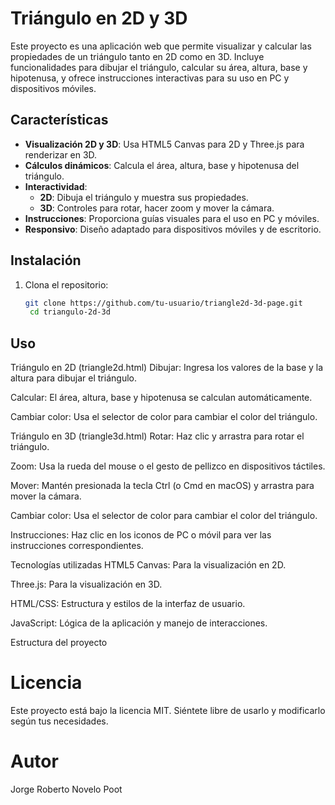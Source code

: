# Triángulo en 2D y 3D

Este proyecto es una aplicación web que permite visualizar y calcular las propiedades de un triángulo tanto en 2D como en 3D. Incluye funcionalidades para dibujar el triángulo, calcular su área, altura, base y hipotenusa, y ofrece instrucciones interactivas para su uso en PC y dispositivos móviles.

## Características

- **Visualización 2D y 3D**: Usa HTML5 Canvas para 2D y Three.js para renderizar en 3D.
- **Cálculos dinámicos**: Calcula el área, altura, base y hipotenusa del triángulo.
- **Interactividad**:
  - **2D**: Dibuja el triángulo y muestra sus propiedades.
  - **3D**: Controles para rotar, hacer zoom y mover la cámara.
- **Instrucciones**: Proporciona guías visuales para el uso en PC y móviles.
- **Responsivo**: Diseño adaptado para dispositivos móviles y de escritorio.
  
## Instalación

1. Clona el repositorio:
   ```bash
   git clone https://github.com/tu-usuario/triangle2d-3d-page.git
    cd triangulo-2d-3d

## Uso
Triángulo en 2D (triangle2d.html)
Dibujar: Ingresa los valores de la base y la altura para dibujar el triángulo.

Calcular: El área, altura, base y hipotenusa se calculan automáticamente.

Cambiar color: Usa el selector de color para cambiar el color del triángulo.

Triángulo en 3D (triangle3d.html)
Rotar: Haz clic y arrastra para rotar el triángulo.

Zoom: Usa la rueda del mouse o el gesto de pellizco en dispositivos táctiles.

Mover: Mantén presionada la tecla Ctrl (o Cmd en macOS) y arrastra para mover la cámara.

Cambiar color: Usa el selector de color para cambiar el color del triángulo.

Instrucciones: Haz clic en los iconos de PC o móvil para ver las instrucciones correspondientes.

Tecnologías utilizadas
HTML5 Canvas: Para la visualización en 2D.

Three.js: Para la visualización en 3D.

HTML/CSS: Estructura y estilos de la interfaz de usuario.

JavaScript: Lógica de la aplicación y manejo de interacciones.

Estructura del proyecto



# Licencia
Este proyecto está bajo la licencia MIT. Siéntete libre de usarlo y modificarlo según tus necesidades.

# Autor

Jorge Roberto Novelo Poot 
